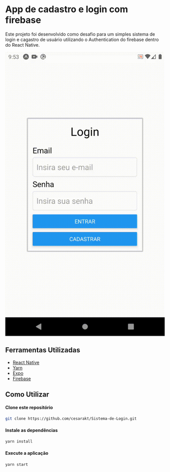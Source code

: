 # App de cadastro e login com firebase

Este projeto foi desenvolvido como desafio para um simples sistema de login e cagastro de usuário utilizando o Authentication do firebase dentro do React Native.

![alt text](src/assets/sistema-gif.gif)

## Ferramentas Utilizadas

* [React Native](https://reactnative.dev/)
* [Yarn](https://yarnpkg.com/)
* [Expo](https://docs.expo.io/)
* [Firebase](https://firebase.google.com/docs)

## Como Utilizar

#### Clone este repositório
```bash
git clone https://github.com/cesarakt/Sistema-de-Login.git
```

#### Instale as dependências
```bash
yarn install
```

#### Execute a aplicação
```bash
yarn start
```


